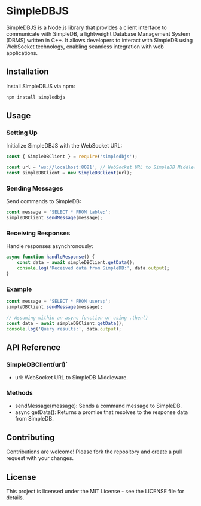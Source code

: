# SimpleDBJS
SimpleDBJS is a Node.js library that provides a client interface to communicate with SimpleDB, a lightweight Database Management System (DBMS) written in C++. It allows developers to interact with SimpleDB using WebSocket technology, enabling seamless integration with web applications.

## Installation

Install SimpleDBJS via npm:

```bash
npm install simpledbjs
```

## Usage

### Setting Up
Initialize SimpleDBJS with the WebSocket URL:

```javascript
const { SimpleDBClient } = require('simpledbjs');

const url = 'ws://localhost:8081'; // WebSocket URL to SimpleDB Middleware
const simpleDBClient = new SimpleDBClient(url);
```

### Sending Messages
Send commands to SimpleDB:

```javascript
const message = 'SELECT * FROM table;';
simpleDBClient.sendMessage(message);
```

### Receiving Responses
Handle responses asynchronously:

```javascript
async function handleResponse() {
    const data = await simpleDBClient.getData();
    console.log('Received data from SimpleDB:', data.output);
}
```

### Example
```javascript
const message = 'SELECT * FROM users;';
simpleDBClient.sendMessage(message);

// Assuming within an async function or using .then()
const data = await simpleDBClient.getData();
console.log('Query results:', data.output);
```

## API Reference

### SimpleDBClient(url)`
- url: WebSocket URL to SimpleDB Middleware.

### Methods
- sendMessage(message): Sends a command message to SimpleDB.
- async getData(): Returns a promise that resolves to the response data from SimpleDB.

## Contributing
Contributions are welcome! Please fork the repository and create a pull request with your changes.

## License
This project is licensed under the MIT License - see the LICENSE file for details.
